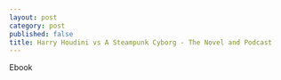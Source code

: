 ```yaml
---
layout: post
category: post
published: false
title: Harry Houdini vs A Steampunk Cyborg - The Novel and Podcast
---
```



Ebook